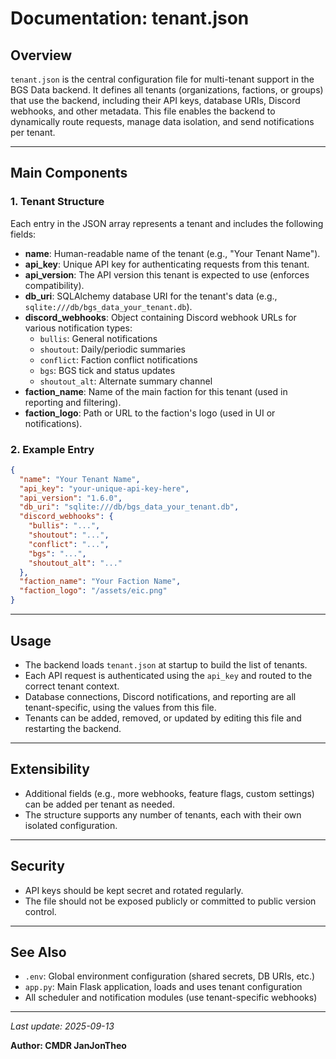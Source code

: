# Documentation: tenant.json

## Overview

`tenant.json` is the central configuration file for multi-tenant support in the BGS Data backend. It defines all tenants (organizations, factions, or groups) that use the backend, including their API keys, database URIs, Discord webhooks, and other metadata. This file enables the backend to dynamically route requests, manage data isolation, and send notifications per tenant.

---

## Main Components

### 1. Tenant Structure
Each entry in the JSON array represents a tenant and includes the following fields:

- **name**: Human-readable name of the tenant (e.g., "Your Tenant Name").
- **api_key**: Unique API key for authenticating requests from this tenant.
- **api_version**: The API version this tenant is expected to use (enforces compatibility).
- **db_uri**: SQLAlchemy database URI for the tenant's data (e.g., `sqlite:///db/bgs_data_your_tenant.db`).
- **discord_webhooks**: Object containing Discord webhook URLs for various notification types:
  - `bullis`: General notifications
  - `shoutout`: Daily/periodic summaries
  - `conflict`: Faction conflict notifications
  - `bgs`: BGS tick and status updates
  - `shoutout_alt`: Alternate summary channel
- **faction_name**: Name of the main faction for this tenant (used in reporting and filtering).
- **faction_logo**: Path or URL to the faction's logo (used in UI or notifications).

### 2. Example Entry
```json
{
  "name": "Your Tenant Name",
  "api_key": "your-unique-api-key-here",
  "api_version": "1.6.0",
  "db_uri": "sqlite:///db/bgs_data_your_tenant.db",
  "discord_webhooks": {
    "bullis": "...",
    "shoutout": "...",
    "conflict": "...",
    "bgs": "...",
    "shoutout_alt": "..."
  },
  "faction_name": "Your Faction Name",
  "faction_logo": "/assets/eic.png"
}
```

---

## Usage
- The backend loads `tenant.json` at startup to build the list of tenants.
- Each API request is authenticated using the `api_key` and routed to the correct tenant context.
- Database connections, Discord notifications, and reporting are all tenant-specific, using the values from this file.
- Tenants can be added, removed, or updated by editing this file and restarting the backend.

---

## Extensibility
- Additional fields (e.g., more webhooks, feature flags, custom settings) can be added per tenant as needed.
- The structure supports any number of tenants, each with their own isolated configuration.

---

## Security
- API keys should be kept secret and rotated regularly.
- The file should not be exposed publicly or committed to public version control.

---

## See Also
- `.env`: Global environment configuration (shared secrets, DB URIs, etc.)
- `app.py`: Main Flask application, loads and uses tenant configuration
- All scheduler and notification modules (use tenant-specific webhooks)

---

*Last update: 2025-09-13*

**Author: CMDR JanJonTheo**

